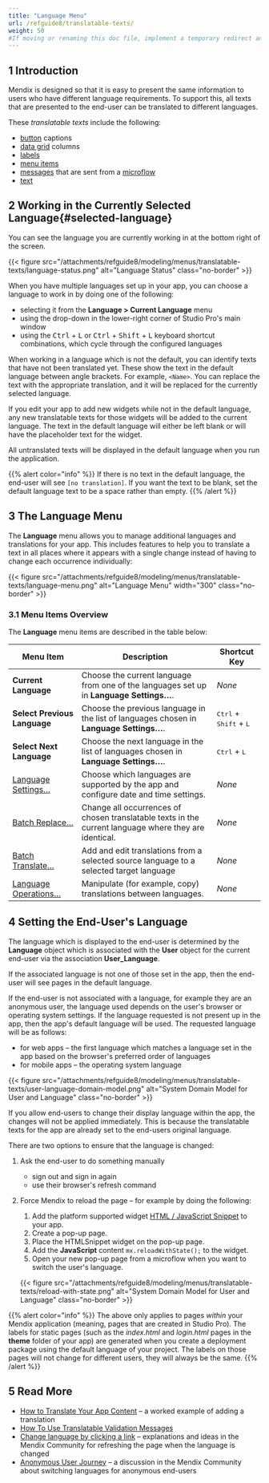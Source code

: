 ```yaml
---
title: "Language Menu"
url: /refguide8/translatable-texts/
weight: 50
#If moving or renaming this doc file, implement a temporary redirect and let the respective team know they should update the URL in the product. See Mapping to Products for more details.
---
```


## 1 Introduction

Mendix is designed so that it is easy to present the same information to users who have different language requirements. To support this, all texts that are presented to the end-user can be translated to different languages.

These *translatable texts* include the following:

* [button](/refguide8/button-widgets/) captions
* [data grid](/refguide8/data-grid/) columns
* [labels](/refguide8/label/)
* [menu items](/refguide8/menu/#menu-item)
* [messages](/refguide8/show-message/) that are sent from a [microflow](/refguide8/microflows/)
* [text](/refguide8/text/)

## 2 Working in the Currently Selected Language{#selected-language}

You can see the language you are currently working in at the bottom right of the screen.

{{< figure src="/attachments/refguide8/modeling/menus/translatable-texts/language-status.png" alt="Language Status" class="no-border" >}}

When you have multiple languages set up in your app, you can choose a language to work in by doing one of the following:

* selecting it from the **Language > Current Language** menu
* using the drop-down in the lower-right corner of Studio Pro's main window
* using the <kbd>Ctrl</kbd> + <kbd>L</kbd> or <kbd>Ctrl</kbd> + <kbd>Shift</kbd> + <kbd>L</kbd> keyboard shortcut combinations, which cycle through the configured languages

When working in a language which is not the default, you can identify texts that have not been translated yet. These show the text in the default language between angle brackets. For example, `<Name>`. You can replace the text with the appropriate translation, and it will be replaced for the currently selected language.

If you edit your app to add new widgets while not in the default language, any new translatable texts for those widgets will be added to the current language. The text in the default language will either be left blank or will have the placeholder text for the widget.

All untranslated texts will be displayed in the default language when you run the application.

{{% alert color="info" %}}
If there is no text in the default language, the end-user will see `[no translation]`. If you want the text to be blank, set the default language text to be a space rather than empty.
{{% /alert %}}

## 3 The Language Menu

The **Language** menu allows you to manage additional languages and translations for your app. This includes features to help you to translate a text in all places where it appears with a single change instead of having to change each occurrence individually:

{{< figure src="/attachments/refguide8/modeling/menus/translatable-texts/language-menu.png" alt="Language Menu"   width="300"  class="no-border" >}}

### 3.1 Menu Items Overview

The **Language** menu items are described in the table below:

| Menu Item | Description | Shortcut Key |
| --- | --- | --- |
| **Current Language** | Choose the current language from one of the languages set up in **Language Settings…**. | *None* |
| **Select Previous Language** | Choose the previous language in the list of languages chosen in **Language Settings…**. | <kbd>Ctrl</kbd> + <kbd>Shift</kbd> + <kbd>L</kbd> |
| **Select Next Language** | Choose the next language in the list of languages chosen in **Language Settings…**. | <kbd>Ctrl</kbd> + <kbd>L</kbd> |
| [Language Settings…](/refguide8/language-settings/) | Choose which languages are supported by the app and configure date and time settings. | *None* |
| [Batch Replace…](/refguide8/batch-replace/) | Change all occurrences of chosen translatable texts in the current language where they are identical. | *None* |
| [Batch Translate…](/refguide8/batch-translate/) | Add and edit translations from a selected source language to a selected target language | *None* |
| [Language Operations…](/refguide8/language-operations/) | Manipulate (for example, copy) translations between languages. | *None* |

## 4 Setting the End-User's Language

The language which is displayed to the end-user is determined by the **Language** object which is associated with the **User** object for the current end-user via the association **User_Language**.

If the associated language is not one of those set in the app, then the end-user will see pages in the default language.

If the end-user is not associated with a language, for example they are an anonymous user, the language used depends on the user's browser or operating system settings. If the language requested is not present up in the app, then the app's default language will be used. The requested language will be as follows:

* for web apps – the first language which matches a language set in the app based on the browser's preferred order of languages
* for mobile apps – the operating system language

{{< figure src="/attachments/refguide8/modeling/menus/translatable-texts/user-language-domain-model.png" alt="System Domain Model for User and Language" class="no-border" >}}

If you allow end-users to change their display language within the app, the changes will not be applied immediately. This is because the translatable texts for the app are already set to the end-users original language.

There are two options to ensure that the language is changed:

1. Ask the end-user to do something manually
    * sign out and sign in again
    * use their browser's refresh command
2. Force Mendix to reload the page – for example by doing the following:
    1. Add the platform supported widget [HTML / JavaScript Snippet](https://marketplace.mendix.com/link/component/56/) to your app.
    2. Create a pop-up page.
    3. Place the HTMLSnippet widget on the pop-up page.
    4. Add the **JavaScript** content `mx.reloadWithState();` to the widget.
    5. Open your new pop-up page from a microflow when you want to switch the user's language.

    {{< figure src="/attachments/refguide8/modeling/menus/translatable-texts/reload-with-state.png" alt="System Domain Model for User and Language" class="no-border" >}}

{{% alert color="info" %}}
The above only applies to pages *within* your Mendix application (meaning, pages that are created in Studio Pro). The labels for static pages (such as the *index.html* and *login.html* pages in the **theme** folder of your app) are generated when you create a deployment package using the default language of your project. The labels on those pages will not change for different users, they will always be the same.
{{% /alert %}}

## 5 Read More

* [How to Translate Your App Content](/howto8/collaboration-requirements-management/translate-your-app-content/) – a worked example of adding a translation 
* [How To Use Translatable Validation Messages](/howto8/logic-business-rules/translatable-validation-messages/)
* [Change language by clicking a link](https://community.mendix.com/link/questions/91821) – explanations and ideas in the Mendix Community for refreshing the page when the language is changed
* [Anonymous User Journey](https://community.mendix.com/link/questions/91676) – a discussion in the Mendix Community about switching languages for anonymous end-users
